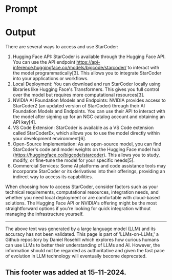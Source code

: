 # Prompt

# Output

There are several ways to access and use StarCoder:

1. Hugging Face API:
   StarCoder is available through the Hugging Face API. You can use the API endpoint https://api-inference.huggingface.co/models/bigcode/starcoder/ to interact with the model programmatically\[3]. This allows you to integrate StarCoder into your applications or workflows.
2. Local Deployment:
   You can download and run StarCoder locally using libraries like Hugging Face's Transformers. This gives you full control over the model but requires more computational resources\[3].
3. NVIDIA AI Foundation Models and Endpoints:
   NVIDIA provides access to StarCoder2 (an updated version of StarCoder) through their AI Foundation Models and Endpoints. You can use their API to interact with the model after signing up for an NGC catalog account and obtaining an API key\[4].
4. VS Code Extension:
   StarCoder is available as a VS Code extension called StarCoderEx, which allows you to use the model directly within your development environment\[6].
5. Open-Source Implementation:
   As an open-source model, you can find StarCoder's code and model weights on the Hugging Face model hub (https://huggingface.co/bigcode/starcoder). This allows you to study, modify, or fine-tune the model for your specific needs\[5].
6. Commercial Services:
   Some AI platforms and code assistance tools may incorporate StarCoder or its derivatives into their offerings, providing an indirect way to access its capabilities.

When choosing how to access StarCoder, consider factors such as your technical requirements, computational resources, integration needs, and whether you need local deployment or are comfortable with cloud-based solutions. The Hugging Face API or NVIDIA's offering might be the most straightforward options if you're looking for quick integration without managing the infrastructure yourself.

---

The above text was generated by a large language model (LLM) and its accuracy has not been validated. This page is part of 'LLMs-on-LLMs,' a Github repository by Daniel Rosehill which explores how curious humans can use LLMs to better their understanding of LLMs and AI. However, the information should not be regarded as authoritative and given the fast pace of evolution in LLM technology will eventually become deprecated. 

This footer was added at 15-11-2024.
---